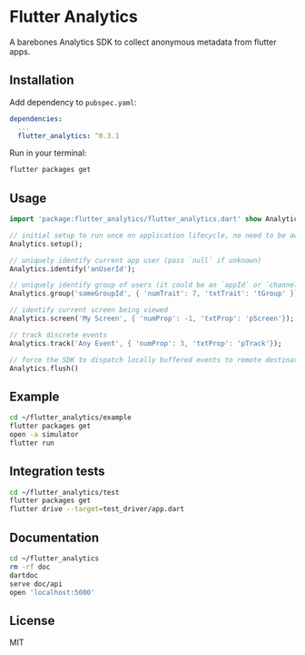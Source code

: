 # Flutter Analytics

A barebones Analytics SDK to collect anonymous metadata from flutter apps.

## Installation

Add dependency to `pubspec.yaml`:

```yaml
dependencies:
  ...
  flutter_analytics: ^0.3.1
```

Run in your terminal:

```sh
flutter packages get
```

## Usage

```dart
import 'package:flutter_analytics/flutter_analytics.dart' show Analytics;

// initial setup to run once on application lifecycle, no need to be awaited
Analytics.setup();

// uniquely identify current app user (pass `null` if unknown)
Analytics.identify('anUserId');

// uniquely identify group of users (it could be an `appId` or `channelId`)
Analytics.group('someGroupId', { 'numTrait': 7, 'txtTrait': 'tGroup' });

// identify current screen being viewed
Analytics.screen('My Screen', { 'numProp': -1, 'txtProp': 'pScreen'});

// track discrete events
Analytics.track('Any Event', { 'numProp': 3, 'txtProp': 'pTrack'});

// force the SDK to dispatch locally buffered events to remote destination(s)
Analytics.flush()
```

## Example

```sh
cd ~/flutter_analytics/example
flutter packages get
open -a simulator
flutter run
```

## Integration tests

```sh
cd ~/flutter_analytics/test
flutter packages get
flutter drive --target=test_driver/app.dart
```

## Documentation
```sh
cd ~/flutter_analytics
rm -rf doc
dartdoc
serve doc/api
open 'localhost:5000'
```

## License

MIT
